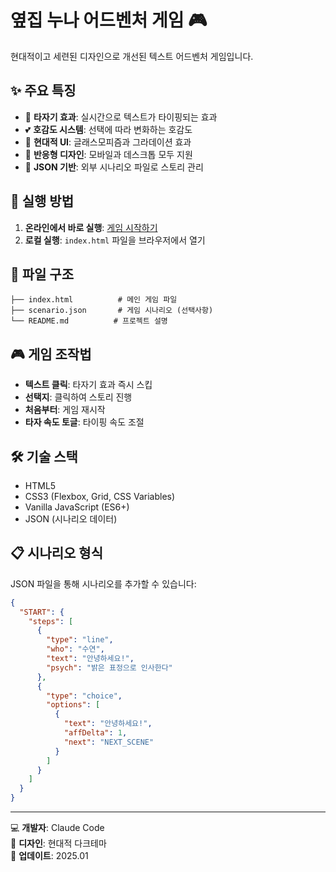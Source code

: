 # 옆집 누나 어드벤처 게임 🎮

현대적이고 세련된 디자인으로 개선된 텍스트 어드벤처 게임입니다.

## ✨ 주요 특징

- 📝 **타자기 효과**: 실시간으로 텍스트가 타이핑되는 효과
- 💕 **호감도 시스템**: 선택에 따라 변화하는 호감도
- 🎨 **현대적 UI**: 글래스모피즘과 그라데이션 효과
- 📱 **반응형 디자인**: 모바일과 데스크톱 모두 지원
- 🎯 **JSON 기반**: 외부 시나리오 파일로 스토리 관리

## 🚀 실행 방법

1. **온라인에서 바로 실행**: [게임 시작하기](https://dosik.github.io/adventure-game/)
2. **로컬 실행**: `index.html` 파일을 브라우저에서 열기

## 📁 파일 구조

```
├── index.html          # 메인 게임 파일
├── scenario.json       # 게임 시나리오 (선택사항)
└── README.md          # 프로젝트 설명
```

## 🎮 게임 조작법

- **텍스트 클릭**: 타자기 효과 즉시 스킵
- **선택지**: 클릭하여 스토리 진행
- **처음부터**: 게임 재시작
- **타자 속도 토글**: 타이핑 속도 조절

## 🛠️ 기술 스택

- HTML5
- CSS3 (Flexbox, Grid, CSS Variables)
- Vanilla JavaScript (ES6+)
- JSON (시나리오 데이터)

## 📋 시나리오 형식

JSON 파일을 통해 시나리오를 추가할 수 있습니다:

```json
{
  "START": {
    "steps": [
      {
        "type": "line",
        "who": "수연",
        "text": "안녕하세요!",
        "psych": "밝은 표정으로 인사한다"
      },
      {
        "type": "choice",
        "options": [
          {
            "text": "안녕하세요!",
            "affDelta": 1,
            "next": "NEXT_SCENE"
          }
        ]
      }
    ]
  }
}
```

---

💻 **개발자**: Claude Code  
🎨 **디자인**: 현대적 다크테마  
📅 **업데이트**: 2025.01
